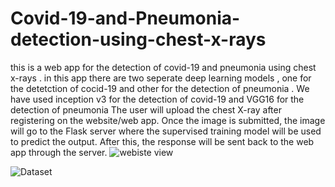 # Covid-19-and-Pneumonia-detection-using-chest-x-rays
this is a web app for the detection of covid-19 and pneumonia using chest x-rays . in this app there are two seperate deep learning models , one for the detetction of cocid-19 and other for the detection of pneumonia . We have used inception v3 for the detection of covid-19 and VGG16 for the detection of pneumonia
The user will upload the chest X-ray after registering on the website/web app. Once the image is submitted, the image will go to the Flask server where the supervised training model will be used to predict the output. After this, the response will be sent back to the web app through the server.
![webiste view](https://user-images.githubusercontent.com/35164066/121821505-21052980-ccb7-11eb-98c7-4b6721bfcd01.png)

![Dataset](https://user-images.githubusercontent.com/35164066/121821563-66c1f200-ccb7-11eb-9d80-9cdd9138eb22.JPG)
